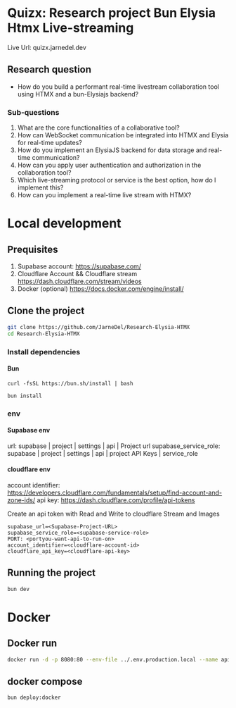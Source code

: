 # Quizx: Research project Bun Elysia Htmx Live-streaming
Live Url: quizx.jarnedel.dev
## Research question

- How do you build a performant real-time livestream collaboration tool using HTMX and a bun-Elysiajs backend?

### Sub-questions

1. What are the core functionalities of a collaborative tool?
2. How can WebSocket communication be integrated into HTMX and Elysia for real-time updates?
3. How do you implement an ElysiaJS backend for data storage and real-time communication?
4. How can you apply user authentication and authorization in the collaboration tool?
5. Which live-streaming protocol or service is the best option, how do I implement this?
6. How can you implement a real-time live stream with HTMX?



# Local development
## Prequisites

1. Supabase account: https://supabase.com/
2. Cloudflare Account && Cloudflare stream https://dash.cloudflare.com/stream/videos
3. Docker (optional) https://docs.docker.com/engine/install/

## Clone the project

```bash
git clone https://github.com/JarneDel/Research-Elysia-HTMX
cd Research-Elysia-HTMX
```

### Install dependencies

#### Bun
`curl -fsSL https://bun.sh/install | bash`

`bun install`

### env

#### Supabase env
url: supabase | project | settings | api | Project url
supabase_service_role: supabase | project | settings | api | project API Keys | service_role

#### cloudflare env
account identifier: https://developers.cloudflare.com/fundamentals/setup/find-account-and-zone-ids/
api key: https://dash.cloudflare.com/profile/api-tokens

Create an api token with Read and Write to cloudflare Stream and Images

```dotenv
supabase_url=<Supabase-Project-URL>
supabase_service_role=<supabase-service-role>
PORT: <portyou-want-api-to-run-on>
account_identifier=<cloudflare-account-id>
cloudflare_api_key=<cloudflare-api-key>
```

## Running the project
```zsh
bun dev
```


# Docker

## Docker run

```zsh
docker run -d -p 8080:80 --env-file ../.env.production.local --name api jarnedel/research-project-api:latest
```

## docker compose

```zsh 
bun deploy:docker
```
